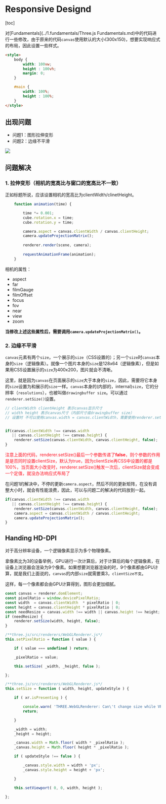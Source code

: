 # Responsive Designd

[toc]

对[Fundamentals](../1.fundamentals/Three.js Fundamentals.md)中的代码进行一些修改，由于原来的代码`canvas`使用默认的大小(300x150)，想要实现响应式的布局，因此设置一些样式。

```html
<style>
    body {
        width: 100vw;
        height : 100vh;
        margin: 0;
    }

    #main {
        width: 100%;
        height : 100%;
    }
</style>
```

## 出现问题

- 问题1：图形拉伸变形
- 问题2：边缘不平滑

![](E:\notes\Three.js\lessons\1.Basic\2.responsive\stretched.PNG)

## 问题解决

### 1. 拉伸变形（相机的宽高比与窗口的宽高比不一致）

正如标题所说，应该设置相机的宽高比为clientWidth/clinetHeight。

```js
    function animation(time) {

        time *= 0.001;
        cube.rotation.x = time;
        cube.rotation.y = time;

        camera.aspect = canvas.clientWidth / canvas.clientHeight;
        camera.updateProjectionMatrix();
        
        renderer.render(scene, camera);
    
        requestAnimationFrame(animation);
    }
```

相机的属性：

- aspect
- far
- filmGauge
- filmOffset
- focus
- fov
- near
- view
- zoom

**当修改上述这些属性后，需要调用`camera.updateProjectionMatrix()`。**

### 2. 边缘不平滑

`canvas`元素有两个`size`，一个展示的`size`（CSS设置的）；另一个`size`时`canvas`本身的`size`（逻辑像素）。就像一个图片本身的`size`是128x64（逻辑像素），但是如果用CSS设置展示的`size`为400x200，图片就会不清晰。

这里，就是因为`canvas`在页面展示的`size`大于本身的`size`，因此，需要将它本身的`size`设置为和展示的`size`一样。`canvas`本身的(内部的，internal)`size`，它的分辨率（`resolutions`），也被叫做`drawingbuffer size`。可以通过`renderer.setSize()`设置。



```js
// clientWidth clientHeight 表示canvas显示尺寸
// width height 表示canvas尺寸（内部尺寸或drawingbuffer size）
// 设置时 不可以使用canvas.width = canvas.clientWidth，需要使用renderer.setSize()


if(canvas.clientWidth !== canvas.width 
   || canvas.clientHeight !== canvas.height) {
    renderer.setSize(canvas.clientWidth, canvas.clientHeight, false);
}
```

<font color=#f12>注意上面的代码，renderer.setSize()最后一个参数传递了**false**，则个参数的作用是是否同时设置clientSize，默认为true，因为clientSzie再CSS中设置的都是100%，当页面大小改变时，renderer.setSize()触发一次后，clientSize就会变成一个定值，就没办法响应式布局了</font>





在问题1的解决中，不停的更新`camera.aspect`，然后不同的更新矩阵，在没有调整大小时，就会有性能浪费，因此，可以与问题二的解决的代码放到一起。

```js
if(canvas.clientWidth !== canvas.width 
   || canvas.clientHeight !== canvas.height) {
    renderer.setSize(canvas.clientWidth, canvas.clientHeight, false);
    camera.aspect = canvas.clientWidth / canvas.clientHeight;
    camera.updateProjectionMatrix();
}
```

## Handing HD-DPI

对于高分辨率设备，一个逻辑像素显示为多个物理像素。

拿像素比为3的设备举例，GPU进行一次计算后，对于计算后的每个逻辑像素，在设备上浏览器会渲染为9个像素。如果想要浏览器渲染的时，9个像素都由GPU计算，就是我们上面说的，`canvas`的内部`size`就需要乘3，`clientSize不变`。

这样，每一个像素都会由GPU计算得到，图形会更加细腻。

```js
const canvas = renderer.domElement;
const pixelRatio = window.devicePixelRatio;
const width  = canvas.clientWidth  * pixelRatio | 0;
const height = canvas.clientHeight * pixelRatio | 0;
const needResize = canvas.width !== width || canvas.height !== height;
if (needResize) {
    renderer.setSize(width, height, false);
}
```

```js
/**three.js/src/renderers/WebGLRenderer.js*/
this.setPixelRatio = function ( value ) {

    if ( value === undefined ) return;

    _pixelRatio = value;

    this.setSize( _width, _height, false );

};
```

```js
/**three.js/src/renderers/WebGLRenderer.js*/
this.setSize = function ( width, height, updateStyle ) {

    if ( xr.isPresenting ) {

        console.warn( 'THREE.WebGLRenderer: Can\'t change size while VR device is presenting.' );
        return;

    }

    _width = width;
    _height = height;

    _canvas.width = Math.floor( width * _pixelRatio );
    _canvas.height = Math.floor( height * _pixelRatio );

    if ( updateStyle !== false ) {

        _canvas.style.width = width + 'px';
        _canvas.style.height = height + 'px';

    }

    this.setViewport( 0, 0, width, height );

};
```

